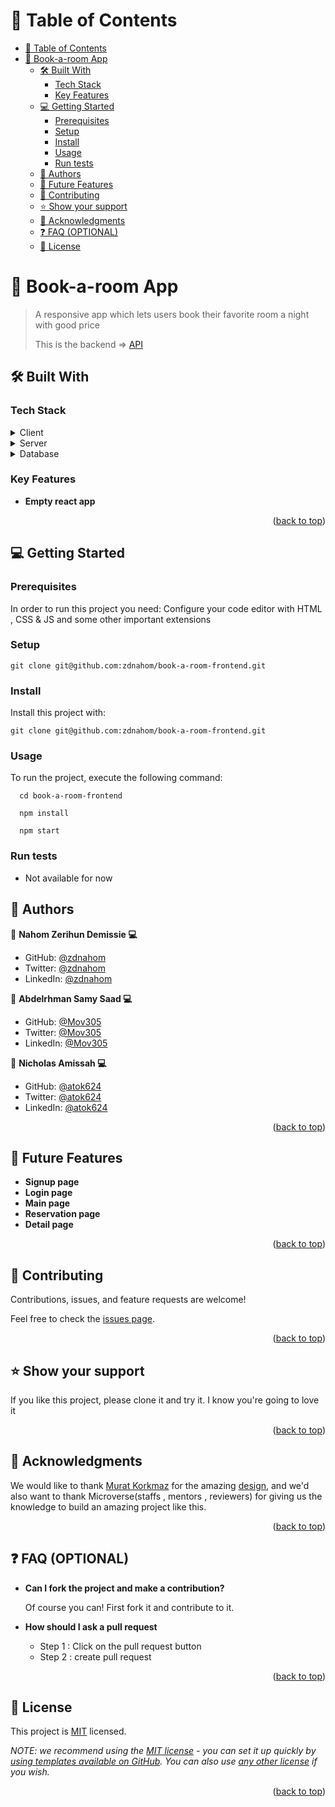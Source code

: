 <!-- TABLE OF CONTENTS -->

# 📗 Table of Contents

- [📗 Table of Contents](#-table-of-contents)
- [📖 Book-a-room App ](#-book-a-room-app-)
  - [🛠 Built With ](#-built-with-)
    - [Tech Stack ](#tech-stack-)
    - [Key Features ](#key-features-)
  - [💻 Getting Started ](#-getting-started-)
    - [Prerequisites](#prerequisites)
    - [Setup](#setup)
    - [Install](#install)
    - [Usage](#usage)
    - [Run tests](#run-tests)
  - [👥 Authors ](#-authors-)
  - [🔭 Future Features ](#-future-features-)
  - [🤝 Contributing ](#-contributing-)
  - [⭐️ Show your support ](#️-show-your-support-)
  - [🙏 Acknowledgments ](#-acknowledgments-)
  - [❓ FAQ (OPTIONAL) ](#-faq-optional-)
  - [📝 License ](#-license-)

<!-- PROJECT DESCRIPTION -->

# 📖 Book-a-room App <a name="about-project"></a>

> A responsive app which lets users book their favorite room a night with good price
>
> This is the backend => [API](https://github.com/Mov305/book_a_room_backend.git)

## 🛠 Built With <a name="built-with"></a>

### Tech Stack <a name="tech-stack"></a>

<details>
  <summary>Client</summary>
  <ul> 
    <li><a href="https://github.com/microverseinc/linters-config/tree/master/ror">Linters</a></li>
    <li><a href="https://react.dev/">React.js</a></li>   
  </ul>
</details>
<details>
  <summary>Server</summary>
  <ul>
    <li><a href="https://rubyonrails.org/">ROR</a></li>
  </ul>
</details>

<details>
<summary>Database</summary>
  <ul>
    <li><a href="https://www.postgresql.org/">PostgreSQL</a></li>
  </ul>
</details>

<!-- Features -->

### Key Features <a name="key-features"></a>

- **Empty react app**

<p align="right">(<a href="#readme-top">back to top</a>)</p>

## 💻 Getting Started <a name="getting-started"></a>

### Prerequisites

In order to run this project you need: Configure your code editor with HTML , CSS & JS and some other important extensions

### Setup

```
git clone git@github.com:zdnahom/book-a-room-frontend.git
```

### Install

Install this project with:

```
git clone git@github.com:zdnahom/book-a-room-frontend.git
```

### Usage

To run the project, execute the following command:

```
  cd book-a-room-frontend

  npm install

  npm start
```

### Run tests

- Not available for now

<!-- AUTHORS -->

## 👥 Authors <a name="authors"></a>

👤 **Nahom Zerihun Demissie 💻**

- GitHub: [@zdnahom](https://github.com/zdnahom)
- Twitter: [@zdnahom](https://twitter.com/Nahomzerihun11)
- LinkedIn: [@zdnahom](https://www.linkedin.com/in/nahomzerihun76/)

👤 **Abdelrhman Samy Saad 💻**

- GitHub: [@Mov305](https://github.com/Mov305)
- Twitter: [@Mov305](https://twitter.com/Mov_abd)
- LinkedIn: [@Mov305](https://www.linkedin.com/in/abdelrhman-samy-80b14b215/)

👤 **Nicholas Amissah 💻**

- GitHub: [@atok624](https://github.com/atok624)
- Twitter: [@atok624](https://twitter.com/mysticalamissah)
- LinkedIn: [@atok624](https://linkedin.com/in/nicholas-amissah-153b09154)

<p align="right">(<a href="#readme-top">back to top</a>)</p>

<!-- FUTURE FEATURES -->

## 🔭 Future Features <a name="future-features"></a>

- **Signup page**
- **Login page**
- **Main page**
- **Reservation page**
- **Detail page**

<p align="right">(<a href="#readme-top">back to top</a>)</p>

<!-- CONTRIBUTING -->

## 🤝 Contributing <a name="contributing"></a>

Contributions, issues, and feature requests are welcome!

Feel free to check the [issues page](../../issues/).

<p align="right">(<a href="#readme-top">back to top</a>)</p>

<!-- SUPPORT -->

## ⭐️ Show your support <a name="support"></a>

If you like this project, please clone it and try it. I know you're going to love it

<p align="right">(<a href="#readme-top">back to top</a>)</p>

<!-- ACKNOWLEDGEMENTS -->

## 🙏 Acknowledgments <a name="acknowledgements"></a>

We would like to thank [Murat Korkmaz](https://www.behance.net/muratk) for the amazing [design](https://www.behance.net/gallery/26425031/Vespa-Responsive-Redesign), and we'd also want to thank Microverse(staffs , mentors , reviewers) for giving us the knowledge to build an amazing project like this.

<p align="right">(<a href="#readme-top">back to top</a>)</p>

<!-- FAQ (optional) -->

## ❓ FAQ (OPTIONAL) <a name="faq"></a>

- **Can I fork the project and make a contribution?**

  Of course you can! First fork it and contribute to it.

- **How should I ask a pull request**

  - Step 1 : Click on the pull request button
  - Step 2 : create pull request

<p align="right">(<a href="#readme-top">back to top</a>)</p>

<!-- LICENSE -->

## 📝 License <a name="license"></a>

This project is [MIT](./LICENSE) licensed.

_NOTE: we recommend using the [MIT license](https://choosealicense.com/licenses/mit/) - you can set it up quickly by [using templates available on GitHub](https://docs.github.com/en/communities/setting-up-your-project-for-healthy-contributions/adding-a-license-to-a-repository). You can also use [any other license](https://choosealicense.com/licenses/) if you wish._

<p align="right">(<a href="#readme-top">back to top</a>)</p>
